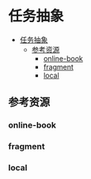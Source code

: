 # 任务抽象

<!--ts-->
* [任务抽象](#任务抽象)
   * [参考资源](#参考资源)
      * [online-book](#online-book)
      * [fragment](#fragment)
      * [local](#local)

<!-- Created by https://github.com/ekalinin/github-markdown-toc -->
<!-- Added by: runner, at: Thu Aug 11 08:20:03 UTC 2022 -->

<!--te-->

## 参考资源

### online-book

### fragment

### local